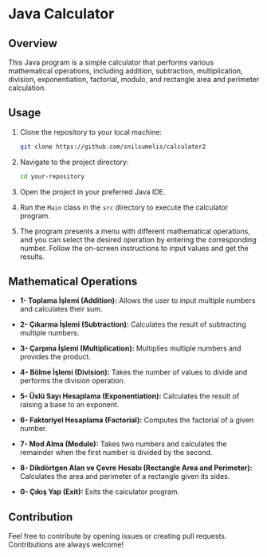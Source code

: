 # Java Calculator

## Overview
This Java program is a simple calculator that performs various mathematical operations, including addition, subtraction, multiplication, division, exponentiation, factorial, modulo, and rectangle area and perimeter calculation.

## Usage
1. Clone the repository to your local machine:
    ```bash
    git clone https://github.com/snilsumelis/calculater2
    ```

2. Navigate to the project directory:
    ```bash
    cd your-repository
    ```

3. Open the project in your preferred Java IDE.

4. Run the `Main` class in the `src` directory to execute the calculator program.

5. The program presents a menu with different mathematical operations, and you can select the desired operation by entering the corresponding number. Follow the on-screen instructions to input values and get the results.

## Mathematical Operations
- **1- Toplama İşlemi (Addition):** Allows the user to input multiple numbers and calculates their sum.

- **2- Çıkarma İşlemi (Subtraction):** Calculates the result of subtracting multiple numbers.

- **3- Çarpma İşlemi (Multiplication):** Multiplies multiple numbers and provides the product.

- **4- Bölme İşlemi (Division):** Takes the number of values to divide and performs the division operation.

- **5- Üslü Sayı Hesaplama (Exponentiation):** Calculates the result of raising a base to an exponent.

- **6- Faktoriyel Hesaplama (Factorial):** Computes the factorial of a given number.

- **7- Mod Alma (Modulo):** Takes two numbers and calculates the remainder when the first number is divided by the second.

- **8- Dikdörtgen Alan ve Çevre Hesabı (Rectangle Area and Perimeter):** Calculates the area and perimeter of a rectangle given its sides.

- **0- Çıkış Yap (Exit):** Exits the calculator program.

## Contribution
Feel free to contribute by opening issues or creating pull requests. Contributions are always welcome!

